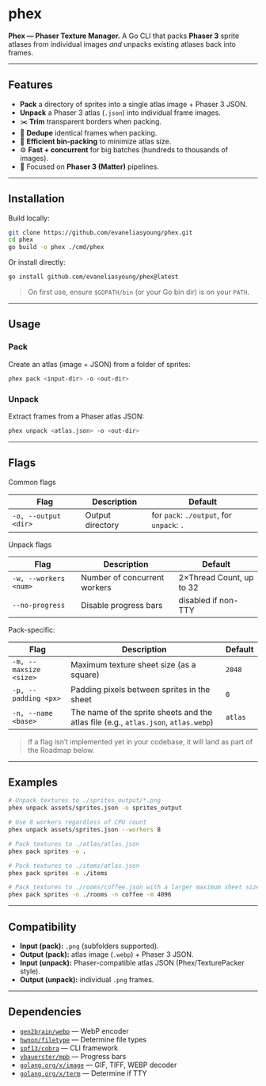 # phex

**Phex — Phaser Texture Manager.**
A Go CLI that packs **Phaser 3** sprite atlases from individual images _and_ unpacks existing atlases back into frames.

---

## Features

- **Pack** a directory of sprites into a single atlas image + Phaser 3 JSON.
- **Unpack** a Phaser 3 atlas (`.json`) into individual frame images.
- ✂️ **Trim** transparent borders when packing.
- 🧰 **Dedupe** identical frames when packing.
- 📐 **Efficient bin-packing** to minimize atlas size.
- ⚙️ **Fast + concurrent** for big batches (hundreds to thousands of images).
- 🎯 Focused on **Phaser 3 (Matter)** pipelines.

---

## Installation

Build locally:

```bash
git clone https://github.com/evaneliasyoung/phex.git
cd phex
go build -o phex ./cmd/phex
```

Or install directly:

```bash
go install github.com/evaneliasyoung/phex@latest
```

> On first use, ensure `$GOPATH/bin` (or your Go bin dir) is on your `PATH`.

---

## Usage

### Pack

Create an atlas (image + JSON) from a folder of sprites:

```bash
phex pack <input-dir> -o <out-dir>
```

### Unpack

Extract frames from a Phaser atlas JSON:

```bash
phex unpack <atlas.json> -o <out-dir>
```

---

## Flags

Common flags

| Flag                 | Description      | Default                                   |
| -------------------- | ---------------- | ----------------------------------------- |
| `-o, --output <dir>` | Output directory | for `pack`: `./output`, for `unpack`: `.` |

Unpack flags

| Flag                  | Description                  | Default                  |
| --------------------- | ---------------------------- | ------------------------ |
| `-w, --workers <num>` | Number of concurrent workers | 2×Thread Count, up to 32 |
| `--no-progress`       | Disable progress bars        | disabled if non-TTY      |

Pack-specific:

| Flag                   | Description                                                                         | Default |
| ---------------------- | ----------------------------------------------------------------------------------- | ------- |
| `-m, --maxsize <size>` | Maximum texture sheet size (as a square)                                            | `2048`  |
| `-p, --padding <px>`   | Padding pixels between sprites in the sheet                                         | `0`     |
| `-n, --name <base>`    | The name of the sprite sheets and the atlas file (e.g., `atlas.json`, `atlas.webp`) | `atlas` |

> If a flag isn’t implemented yet in your codebase, it will land as part of the Roadmap below.

---

## Examples

```bash
# Unpack textures to ./sprites_output/*.png
phex unpack assets/sprites.json -o sprites_output

# Use 8 workers regardless of CPU count
phex unpack assets/sprites.json --workers 8

# Pack textures to ./atlas/atlas.json
phex pack sprites -o .

# Pack textures to ./items/atlas.json
phex pack sprites -o ./items

# Pack textures to ./rooms/coffee.json with a larger maximum sheet size
phex pack sprites -o ./rooms -n coffee -m 4096
```

---

## Compatibility

- **Input (pack):** `.png` (subfolders supported).
- **Output (pack):** atlas image (`.webp`) + Phaser 3 JSON.
- **Input (unpack):** Phaser-compatible atlas JSON (Phex/TexturePacker style).
- **Output (unpack):** individual `.png` frames.

---

## Dependencies

- [`gen2brain/webp`](https://github.com/gen2brain/webp) — WebP encoder
- [`hwnon/filetype`](https://github.com/hwnon/filetype) — Determine file types
- [`spf13/cobra`](https://github.com/spf13/cobra) — CLI framework
- [`vbauerster/mpb`](https://github.com/vbauerster/mpb) — Progress bars
- [`golang.org/x/image`](https://pkg.go.dev/golang.org/x/image) — GIF, TIFF, WEBP decoder
- [`golang.org/x/term`](https://pkg.go.dev/golang.org/x/term) — Determine if TTY
